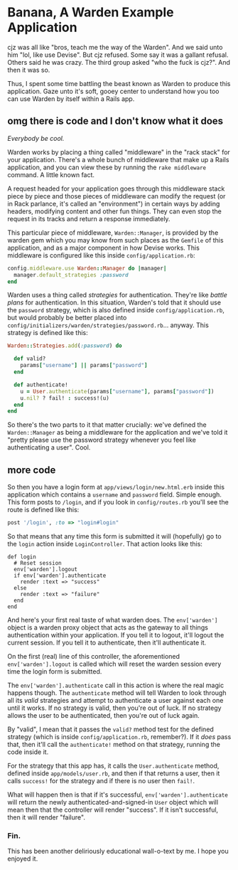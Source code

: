 # Banana, A Warden Example Application

cjz was all like "bros, teach me the way of the Warden". And we said unto him
"lol, like use Devise". But cjz refused. Some say it was a gallant refusal.
Others said he was crazy. The third group asked "who the fuck is cjz?". And
then it was so.

Thus, I spent some time battling the beast known as Warden to produce this
application. Gaze unto it's soft, gooey center to understand how you too can
use Warden by itself within a Rails app.

## omg there is code and I don't know what it does

*Everybody be cool.*

Warden works by placing a thing called "middleware" in the "rack stack" for
your application. There's a whole bunch of middleware that make up a Rails
application, and you can view these by running the `rake middleware` command.
A little known fact.

A request headed for your application goes through this middleware stack piece
by piece and those pieces of middleware can modify the request (or in Rack
parlance, it's called an "environment") in certain ways by adding headers,
modifying content and other fun things. They can even stop the request in its
tracks and return a response immediately.

This particular piece of middleware, `Warden::Manager`, is provided by the
warden gem which you may know from such places as the `Gemfile` of this
application, and as a major component in how Devise works. This middleware is
configured like this inside `config/application.rb`:

```ruby
config.middleware.use Warden::Manager do |manager|
  manager.default_strategies :password
end
```

Warden uses a thing called *strategies* for authentication. They're like
*battle plans* for authentication. In this situation, Warden's told that it
should use the `password` strategy, which is also defined inside
`config/application.rb`, but would probably be better placed into
`config/initializers/warden/strategies/password.rb`... anyway. This strategy is
defined like this:

```ruby
Warden::Strategies.add(:password) do

  def valid?
    params["username"] || params["password"]
  end

  def authenticate!
    u = User.authenticate(params["username"], params["password"])
    u.nil? ? fail! : success!(u)
  end
end
```

So there's the two parts to it that matter crucially: we've defined the
`Warden::Manager` as being a middleware for the application and we've told it
"pretty please use the password strategy whenever you feel like authenticating
a user". Cool.

## more code

So then you have a login form at `app/views/login/new.html.erb` inside this
application which contains a `username` and `password` field. Simple enough.
This form posts to `/login`, and if you look in `config/routes.rb` you'll see
the route is defined like this: 

```ruby
post '/login', :to => "login#login"
```

So that means that any time this form is submitted it will (hopefully) go to
the `login` action inside `LoginController`. That action looks like this:

```
def login
  # Reset session
  env['warden'].logout
  if env['warden'].authenticate
    render :text => "success"
  else
    render :text => "failure"
  end
end
```

And here's your first real taste of what warden does. The `env['warden']`
object is a warden proxy object that acts as the gateway to all things
authentication within your application. If you tell it to logout, it'll logout
the current session. If you tell it to authenticate, then it'll authenticate
it.

On the first (real) line of this controller, the aforementioned `env['warden'].logout` is called which will reset the warden session every time the login form is submitted.

The `env['warden'].authenticate` call in this action is where the real magic
happens though. The `authenticate` method will tell Warden to look through all
its *valid* strategies and attempt to authenticate a user against each one until it
works. If no strategy is valid, then you're out of luck. If no strategy allows
the user to be authenticated, then you're out of luck again.

By "valid", I mean that it passes the `valid?` method test for the defined
strategy (which is inside `config/application.rb`, remember?). If it *does* pass
that, then it'll call the `authenticate!` method on that strategy, running the
code inside it.

For the strategy that this app has, it calls the `User.authenticate` method,
defined inside `app/models/user.rb`, and then if that returns a user, then it
calls `success!` for the strategy and if there is no user then `fail!`.

What will happen then is that if it's successful, `env['warden'].authenticate`
will return the newly authenticated-and-signed-in `User` object which will mean
then that the controller will render "success". If it isn't successful, then it
will render "failure".

### Fin.

This has been another deliriously educational wall-o-text by me. I hope you
enjoyed it.

